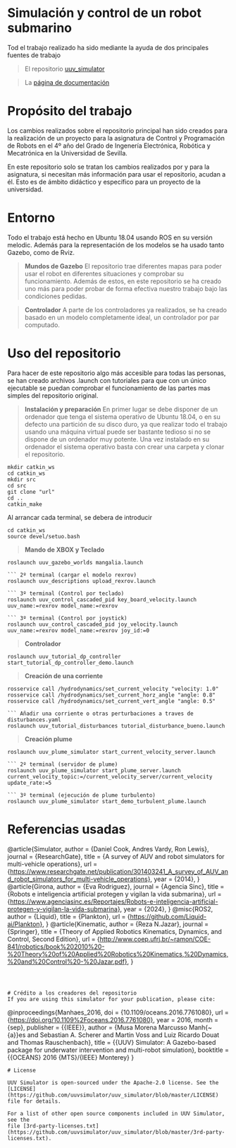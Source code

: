 # Simulación y control de un robot submarino 

Tod el trabajo realizado ha sido mediante la ayuda de dos principales fuentes de trabajo

> El repositorio   [uuv_simulator](https://github.com/uuvsimulator/uuv_simulator)

> La  [página de documentación](https://uuvsimulator.github.io/packages/uuv_simulator/intro/) 

# Propósito del trabajo
Los cambios realizados sobre el repositorio principal han sido creados para la realización de un proyecto para la asignatura de Control y Programación de Robots en el 4º año del Grado de Ingenería Electrónica, Robótica y Mecatrónica en la Universidad de Sevilla.

En este repositorio solo se tratan los cambios realizados por y para la asignatura, si necesitan más información para usar el repositorio, acudan a él. Esto es de ámbito didáctico y específico para un proyecto de la universidad.

# Entorno
Todo el trabajo está hecho en Ubuntu 18.04 usando ROS en su versión melodic. Además para la representación de los modelos se ha usado tanto Gazebo, como de Rviz.

> **Mundos de Gazebo**
El repositorio trae diferentes mapas para poder usar el robot en diferentes situaciones y comprobar su funcionamiento. Además de estos, en este repositorio se ha creado uno más
para poder probar de forma efectiva nuestro trabajo bajo las condiciones pedidas.

> **Controlador**
A parte de los controladores ya realizados, se ha creado basado en un modelo completamente ideal, un controlador por par computado.

# Uso del repositorio
Para hacer de este repositorio algo más accesible para todas las personas, se han creado archivos .launch con tutoriales para que con un único ejecutable se puedan comprobar el funcionamiento de las partes mas simples del repositorio original. 

> **Instalación y preparación**
En primer lugar se debe disponer de un ordenador que tenga el sistema operativo de Ubuntu 18.04, o en su defecto una partición de su disco duro, ya que realizar todo el trabajo usando una máquina virtual puede ser bastante tedioso si no se dispone de un ordenador muy potente. Una vez instalado en su ordenador el sistema operativo basta con crear una carpeta y clonar el repositorio.
```
mkdir catkin_ws
cd catkin_ws
mkdir src
cd src
git clone "url"
cd ..
catkin_make
```

Al arrancar cada terminal, se debera de introducir
```
cd catkin_ws
source devel/setuo.bash
```
> **Mando de XBOX y Teclado**
``` 1º terminal (cargar un mundo)
roslaunch uuv_gazebo_worlds mangalia.launch

``` 2º terminal (cargar el modelo rexrov)
roslaunch uuv_descriptions upload_rexrov.launch

``` 3º terminal (Control por teclado)
roslaunch uuv_control_cascaded_pid key_board_velocity.launch uuv_name:=rexrov model_name:=rexrov

``` 3º terminal (Control por joystick)
roslaunch uuv_control_cascaded_pid joy_velocity.launch uuv_name:=rexrov model_name:=rexrov joy_id:=0

```
> **Controlador**
```
roslaunch uuv_tutorial_dp_controller start_tutorial_dp_controller_demo.launch

```
> **Creación de una corriente**
``` Añadir una corriente manualmente
rosservice call /hydrodynamics/set_current_velocity "velocity: 1.0"
rosservice call /hydrodynamics/set_current_horz_angle "angle: 0.8"
rosservice call /hydrodynamics/set_current_vert_angle "angle: 0.5"

``` Añadir una corriente o otras perturbaciones a traves de disturbances.yaml
roslaunch uuv_tutorial_disturbances tutorial_disturbance_bueno.launch
```

> **Creación plume**

``` 1º terminal (servidor de velocidad)
roslaunch uuv_plume_simulator start_current_velocity_server.launch

``` 2º terminal (servidor de plume)
roslaunch uuv_plume_simulator start_plume_server.launch current_velocity_topic:=/current_velocity_server/current_velocity update_rate:=5

``` 3º terminal (ejecución de plume turbulento)
roslaunch uuv_plume_simulator start_demo_turbulent_plume.launch

```
# Referencias usadas


@article{Simulator,
   author = {Daniel Cook, Andres Vardy, Ron Lewis},
   journal = {ResearchGate},
   title = {A survey of AUV and robot simulators for multi-vehicle operations},
   url = {https://www.researchgate.net/publication/301403241_A_survey_of_AUV_and_robot_simulators_for_multi-vehicle_operations},
   year = {2014},
}
@article{Girona,
   author = {Eva Rodriguez},
   journal = {Agencia Sinc},
   title = {Robots e inteligencia artificial protegen y vigilan la vida submarina},
   url = {https://www.agenciasinc.es/Reportajes/Robots-e-inteligencia-artificial-protegen-y-vigilan-la-vida-submarina},
   year = {2024},
}
@misc{ROS2,
   author = {Liquid},
   title = {Plankton},
   url = {https://github.com/Liquid-ai/Plankton},
}
@article{Kinematic,
   author = {Reza N.Jazar},
   journal = {Springer},
   title = {Theory of Applied Robotics Kinematics, Dynamics, and Control, Second Edition},
   url = {http://www.coep.ufrj.br/~ramon/COE-841/robotics/book%202010%20-%20Theory%20of%20Applied%20Robotics%20Kinematics,%20Dynamics,%20and%20Control%20-%20Jazar.pdf},
}
```



# Crédito a los creadores del repositorio
If you are using this simulator for your publication, please cite:

```
@inproceedings{Manhaes_2016,
	doi = {10.1109/oceans.2016.7761080},
	url = {https://doi.org/10.1109%2Foceans.2016.7761080},
	year = 2016,
	month = {sep},
	publisher = {{IEEE}},
	author = {Musa Morena Marcusso Manh{\~{a}}es and Sebastian A. Scherer and Martin Voss and Luiz Ricardo Douat and Thomas Rauschenbach},
	title = {{UUV} Simulator: A Gazebo-based package for underwater intervention and multi-robot simulation},
	booktitle = {{OCEANS} 2016 {MTS}/{IEEE} Monterey}
}
```
# License

UUV Simulator is open-sourced under the Apache-2.0 license. See the
[LICENSE](https://github.com/uuvsimulator/uuv_simulator/blob/master/LICENSE) file for details.

For a list of other open source components included in UUV Simulator, see the
file [3rd-party-licenses.txt](https://github.com/uuvsimulator/uuv_simulator/blob/master/3rd-party-licenses.txt).
